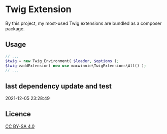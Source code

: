 # Twig Extension

By this project, my most-used Twig extensions are bundled as a composer package.

## Usage

```php
// ...
$twig = new Twig_Environment( $loader, $options );
$twig->addExtension( new use macwinnie\TwigExtensions\All() );
// ...
```

## last dependency update and test

2021-12-05 23:28:49

## Licence

[CC BY-SA 4.0](https://creativecommons.org/licenses/by-sa/4.0/deed.en)

